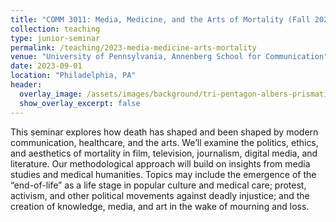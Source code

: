 ```yaml
---
title: "COMM 3011: Media, Medicine, and the Arts of Mortality (Fall 2023)"
collection: teaching
type: junior-seminar
permalink: /teaching/2023-media-medicine-arts-mortality
venue: "University of Pennsylvania, Annenberg School for Communication"
date: 2023-09-01
location: "Philadelphia, PA"
header:
  overlay_image: /assets/images/background/tri-pentagon-albers-prismatic-red-green-blue.png
  show_overlay_excerpt: false
---
```



This seminar explores how death has shaped and been shaped by modern communication, healthcare, and the arts. We’ll examine the politics, ethics, and aesthetics of mortality in film, television, journalism, digital media, and literature. Our methodological approach will build on insights from media studies and medical humanities. Topics may include the emergence of the “end-of-life” as a life stage in popular culture and medical care; protest, activism, and other political movements against deadly injustice; and the creation of knowledge, media, and art in the wake of mourning and loss.
